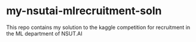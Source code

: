 # my-nsutai-mlrecruitment-soln
This repo contains my solution to the kaggle competition for recruitment in the ML department of NSUT.AI
